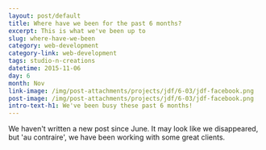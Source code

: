 ```yaml
---
layout: post/default
title: Where have we been for the past 6 months?
excerpt: This is what we've been up to
slug: where-have-we-been
category: web-development
category-link: web-development
tags: studio-n-creations
datetime: 2015-11-06
day: 6
month: Nov
link-image: /img/post-attachments/projects/jdf/6-03/jdf-facebook.png
post-image: /img/post-attachments/projects/jdf/6-03/jdf-facebook.png
intro-text-h1: We've been busy these past 6 months!
---
```

<article id="where-have-we-been">
	We haven't written a new post since June. It may look like we disappeared, but 'au contraire', we have been working with some great clients.
</article>